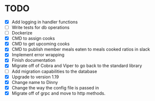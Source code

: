 # TODO

- [X] Add logging in handler functions
- [ ] Write tests for db operations
- [ ] Dockerize
- [X] CMD to assign cooks
- [X] CMD to get upcoming cooks
- [X] CMD to publish member meals eaten to meals cooked ratios in slack
- [X] Implement error wrapping
- [X] Finish documentation
- [X] Migrate off of Cobra and Viper to go back to the standard library
- [ ] Add migration capabilities to the database
- [X] Upgrade to version 1.19
- [X] Change name to Dinny
- [X] Change the way the config file is passed in
- [X] Migrate off of grpc and move to http methods.
